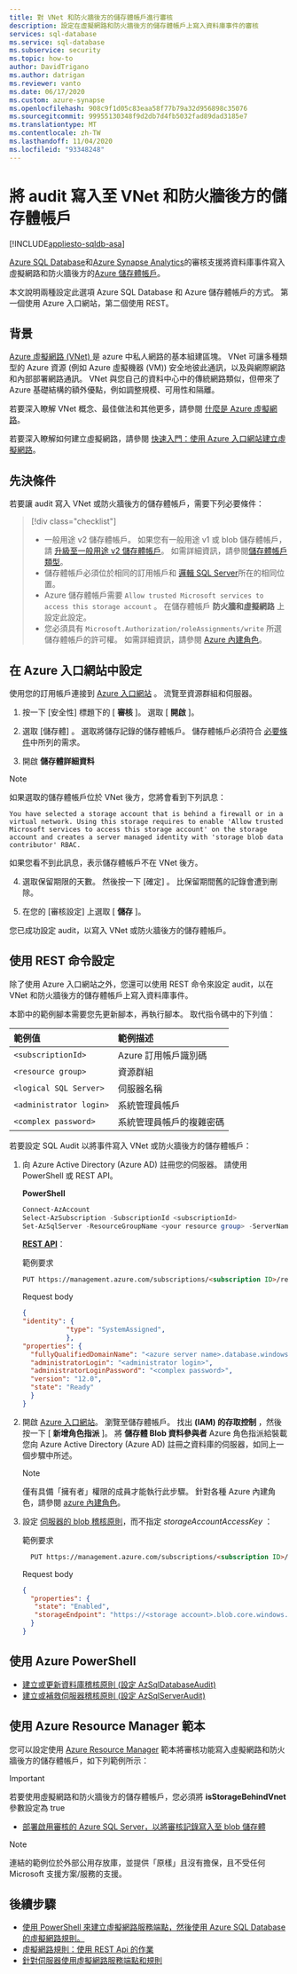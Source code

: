 ```yaml
---
title: 對 VNet 和防火牆後方的儲存體帳戶進行審核
description: 設定在虛擬網路和防火牆後方的儲存體帳戶上寫入資料庫事件的審核
services: sql-database
ms.service: sql-database
ms.subservice: security
ms.topic: how-to
author: DavidTrigano
ms.author: datrigan
ms.reviewer: vanto
ms.date: 06/17/2020
ms.custom: azure-synapse
ms.openlocfilehash: 908c9f1d05c83eaa58f77b79a32d956898c35076
ms.sourcegitcommit: 99955130348f9d2db7d4fb5032fad89dad3185e7
ms.translationtype: MT
ms.contentlocale: zh-TW
ms.lasthandoff: 11/04/2020
ms.locfileid: "93348248"
---
```

# <a name="write-audit-to-a-storage-account-behind-vnet-and-firewall"></a>將 audit 寫入至 VNet 和防火牆後方的儲存體帳戶
[!INCLUDE[appliesto-sqldb-asa](../includes/appliesto-sqldb-asa.md)]


[Azure SQL Database](sql-database-paas-overview.md)和[Azure Synapse Analytics](../../synapse-analytics/sql-data-warehouse/sql-data-warehouse-overview-what-is.md)的審核支援將資料庫事件寫入虛擬網路和防火牆後方的[Azure 儲存體帳戶](../../storage/common/storage-account-overview.md)。

本文說明兩種設定此選項 Azure SQL Database 和 Azure 儲存體帳戶的方式。 第一個使用 Azure 入口網站，第二個使用 REST。

## <a name="background"></a>背景

[Azure 虛擬網路 (VNet) ](../../virtual-network/virtual-networks-overview.md) 是 azure 中私人網路的基本組建區塊。 VNet 可讓多種類型的 Azure 資源 (例如 Azure 虛擬機器 (VM)) 安全地彼此通訊，以及與網際網路和內部部署網路通訊。 VNet 與您自己的資料中心中的傳統網路類似，但帶來了 Azure 基礎結構的額外優點，例如調整規模、可用性和隔離。

若要深入瞭解 VNet 概念、最佳做法和其他更多，請參閱 [什麼是 Azure 虛擬網路](../../virtual-network/virtual-networks-overview.md)。

若要深入瞭解如何建立虛擬網路，請參閱 [快速入門：使用 Azure 入口網站建立虛擬網路](../../virtual-network/quick-create-portal.md)。

## <a name="prerequisites"></a>先決條件

若要讓 audit 寫入 VNet 或防火牆後方的儲存體帳戶，需要下列必要條件：

> [!div class="checklist"]
>
> * 一般用途 v2 儲存體帳戶。 如果您有一般用途 v1 或 blob 儲存體帳戶，請 [升級至一般用途 v2 儲存體帳戶](../../storage/common/storage-account-upgrade.md)。 如需詳細資訊，請參閱[儲存體帳戶類型](../../storage/common/storage-account-overview.md#types-of-storage-accounts)。
> * 儲存體帳戶必須位於相同的訂用帳戶和 [邏輯 SQL Server](logical-servers.md)所在的相同位置。
> * Azure 儲存體帳戶需要 `Allow trusted Microsoft services to access this storage account` 。 在儲存體帳戶 **防火牆和虛擬網路** 上設定此設定。
> * 您必須具有 `Microsoft.Authorization/roleAssignments/write` 所選儲存體帳戶的許可權。 如需詳細資訊，請參閱 [Azure 內建角色](../../role-based-access-control/built-in-roles.md)。

## <a name="configure-in-azure-portal"></a>在 Azure 入口網站中設定

使用您的訂用帳戶連接到 [Azure 入口網站](https://portal.azure.com) 。 流覽至資源群組和伺服器。

1. 按一下 [安全性] 標題下的 [ **審核** ]。 選取 [ **開啟** ]。

2. 選取 [儲存體] 。 選取將儲存記錄的儲存體帳戶。 儲存體帳戶必須符合 [必要條件](#prerequisites)中所列的需求。

3. 開啟 **儲存體詳細資料**

  > [!NOTE]
  > 如果選取的儲存體帳戶位於 VNet 後方，您將會看到下列訊息：
  >
  >`You have selected a storage account that is behind a firewall or in a virtual network. Using this storage requires to enable 'Allow trusted Microsoft services to access this storage account' on the storage account and creates a server managed identity with 'storage blob data contributor' RBAC.`
  >
  >如果您看不到此訊息，表示儲存體帳戶不在 VNet 後方。

4. 選取保留期限的天數。 然後按一下 [確定] 。 比保留期間舊的記錄會遭到刪除。

5. 在您的 [審核設定] 上選取 [ **儲存** ]。

您已成功設定 audit，以寫入 VNet 或防火牆後方的儲存體帳戶。

## <a name="configure-with-rest-commands"></a>使用 REST 命令設定

除了使用 Azure 入口網站之外，您還可以使用 REST 命令來設定 audit，以在 VNet 和防火牆後方的儲存體帳戶上寫入資料庫事件。

本節中的範例腳本需要您先更新腳本，再執行腳本。 取代指令碼中的下列值：

|範例值|範例描述|
|:-----|:-----|
|`<subscriptionId>`| Azure 訂用帳戶識別碼|
|`<resource group>`| 資源群組|
|`<logical SQL Server>`| 伺服器名稱|
|`<administrator login>`| 系統管理員帳戶 |
|`<complex password>`| 系統管理員帳戶的複雜密碼|

若要設定 SQL Audit 以將事件寫入 VNet 或防火牆後方的儲存體帳戶：

1. 向 Azure Active Directory (Azure AD) 註冊您的伺服器。 請使用 PowerShell 或 REST API。

   **PowerShell**

   ```powershell
   Connect-AzAccount
   Select-AzSubscription -SubscriptionId <subscriptionId>
   Set-AzSqlServer -ResourceGroupName <your resource group> -ServerName <azure server name> -AssignIdentity
   ```

   [**REST API**](/rest/api/sql/servers/createorupdate)：

   範例要求

   ```html
   PUT https://management.azure.com/subscriptions/<subscription ID>/resourceGroups/<resource group>/providers/Microsoft.Sql/servers/<azure server name>?api-version=2015-05-01-preview
   ```

   Request body

   ```json
   {
   "identity": {
              "type": "SystemAssigned",
              },
   "properties": {
     "fullyQualifiedDomainName": "<azure server name>.database.windows.net",
     "administratorLogin": "<administrator login>",
     "administratorLoginPassword": "<complex password>",
     "version": "12.0",
     "state": "Ready"
     }
   }
   ```

2. 開啟 [Azure 入口網站](https://portal.azure.com)。 瀏覽至儲存體帳戶。 找出 **(IAM) 的存取控制** ，然後按一下 [ **新增角色指派** ]。 將 **儲存體 Blob 資料參與者** Azure 角色指派給裝載您向 Azure Active Directory (Azure AD) 註冊之資料庫的伺服器，如同上一個步驟中所述。

   > [!NOTE]
   > 僅有具備「擁有者」權限的成員才能執行此步驟。 針對各種 Azure 內建角色，請參閱 [azure 內建角色](../../role-based-access-control/built-in-roles.md)。

3. 設定 [伺服器的 blob 稽核原則](/rest/api/sql/server%20auditing%20settings/createorupdate)，而不指定 *storageAccountAccessKey* ：

   範例要求

   ```html
     PUT https://management.azure.com/subscriptions/<subscription ID>/resourceGroups/<resource group>/providers/Microsoft.Sql/servers/<azure server name>/auditingSettings/default?api-version=2017-03-01-preview
   ```

   Request body

   ```json
   {
     "properties": {
      "state": "Enabled",
      "storageEndpoint": "https://<storage account>.blob.core.windows.net"
     }
   }
   ```

## <a name="using-azure-powershell"></a>使用 Azure PowerShell

- [建立或更新資料庫稽核原則 (設定 AzSqlDatabaseAudit) ](/powershell/module/az.sql/set-azsqldatabaseaudit)
- [建立或補救伺服器稽核原則 (設定 AzSqlServerAudit) ](/powershell/module/az.sql/set-azsqlserveraudit)

## <a name="using-azure-resource-manager-template"></a>使用 Azure Resource Manager 範本

您可以設定使用 [Azure Resource Manager](../../azure-resource-manager/management/overview.md) 範本將審核功能寫入虛擬網路和防火牆後方的儲存體帳戶，如下列範例所示：

> [!IMPORTANT]
> 若要使用虛擬網路和防火牆後方的儲存體帳戶，您必須將 **isStorageBehindVnet** 參數設定為 true

- [部署啟用審核的 Azure SQL Server，以將審核記錄寫入至 blob 儲存體](https://azure.microsoft.com/resources/templates/201-sql-auditing-server-policy-to-blob-storage)

> [!NOTE]
> 連結的範例位於外部公用存放庫，並提供「原樣」且沒有擔保，且不受任何 Microsoft 支援方案/服務的支援。

## <a name="next-steps"></a>後續步驟

* [使用 PowerShell 來建立虛擬網路服務端點，然後使用 Azure SQL Database 的虛擬網路規則。](scripts/vnet-service-endpoint-rule-powershell-create.md)
* [虛擬網路規則：使用 REST Api 的作業](/rest/api/sql/virtualnetworkrules)
* [針對伺服器使用虛擬網路服務端點和規則](vnet-service-endpoint-rule-overview.md)
